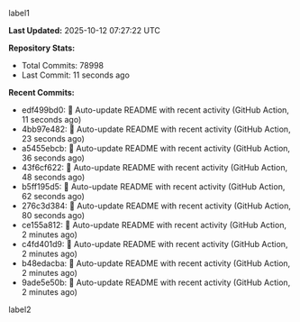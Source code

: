 
label1 
<!-- ACTIVITY_START -->
**Last Updated:** 2025-10-12 07:27:22 UTC

**Repository Stats:**
- Total Commits: 78998
- Last Commit: 11 seconds ago

**Recent Commits:**
- edf499bd0: 🤖 Auto-update README with recent activity (GitHub Action, 11 seconds ago)
- 4bb97e482: 🤖 Auto-update README with recent activity (GitHub Action, 23 seconds ago)
- a5455ebcb: 🤖 Auto-update README with recent activity (GitHub Action, 36 seconds ago)
- 43f6cf622: 🤖 Auto-update README with recent activity (GitHub Action, 48 seconds ago)
- b5ff195d5: 🤖 Auto-update README with recent activity (GitHub Action, 62 seconds ago)
- 276c3d384: 🤖 Auto-update README with recent activity (GitHub Action, 80 seconds ago)
- ce155a812: 🤖 Auto-update README with recent activity (GitHub Action, 2 minutes ago)
- c4fd401d9: 🤖 Auto-update README with recent activity (GitHub Action, 2 minutes ago)
- b48edacba: 🤖 Auto-update README with recent activity (GitHub Action, 2 minutes ago)
- 9ade5e50b: 🤖 Auto-update README with recent activity (GitHub Action, 2 minutes ago)
<!-- ACTIVITY_END -->

label2
